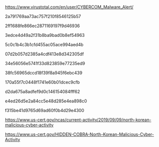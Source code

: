 https://www.virustotal.com/en/user/CYBERCOM_Malware_Alert/

2a791769aa73ac757f210f8546125b57

2ff1688fe866ec2871169197f9d46936

3edce4d49a2f31b8ba9bad0b8ef54963

5c0c1b4c3b1cfd455ac05ace994aed4b

07d2b057d2385a4cdf413e8d342305df

34e56056e5741f33d823859e77235ed9

38fc56965dccd18f39f8a945f6ebc439

170a55f7c0448f1741e60b01dcec9cfb

d2da675a8adfef9d0c146154084fff62

e4ed26d5e2a84cc5e48d285e4ea898c0

f315be41d9765d69ad60f0b4d29e4300


https://www.us-cert.gov/ncas/current-activity/2019/09/09/north-korean-malicious-cyber-activity

https://www.us-cert.gov/HIDDEN-COBRA-North-Korean-Malicious-Cyber-Activity
